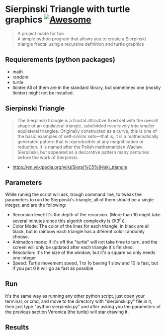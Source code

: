 # Sierpinski Triangle with turtle graphics [![Awesome](https://cdn.jsdelivr.net/gh/sindresorhus/awesome@d7305f38d29fed78fa85652e3a63e154dd8e8829/media/badge.svg)](https://github.com/sindresorhus/awesome#readme) 
> A project made for fun <br>
> A simple python program that allows you to create a Sierpinski triangle fractal using a recursive definition and turtle graphics
## Requierements (python packages)
- math
- random
- turtle 
- tkinter
All of them are in the standard library, but sometimes one (mostly tkinter) might not be installed.

## Sierpinski Triangle
> The Sierpinski triangle is a fractal attractive fixed set with the overall shape of an equilateral triangle, subdivided recursively into smaller equilateral triangles. Originally constructed as a curve, this is one of the basic examples of self-similar sets—that is, it is a mathematically generated pattern that is reproducible at any magnification or reduction. It is named after the Polish mathematician Wacław Sierpiński, but appeared as a decorative pattern many centuries before the work of Sierpiński. <br>
- https://en.wikipedia.org/wiki/Sierpi%C5%84ski_triangle

## Parameters 
While runnig the script will ask, trough command line, to tweak the parameters to run the Sierpinski's triangle, all of them should be a single integer, and are the following:
- Recursion level: It's the depth of the recursion. (More than 10 might take several minutes since this algorith complexity is $O(3^n)$)
- Color Mode: The color of the lines for each triangle, in black are all black, but in rainbow each triangle has a diferent color randomly choose.
- Animation mode: If it's off the "turtle" will not take time to turn, and the screen will only be updated after each triangle it's finished.
- Resolution: It's the size of the window, but it's a square so only needs one integer
- Speed: Turtle movement speed, 1 to 1o beeing 1 slow and 10 is fast, but if you put 0 it will go as fast as possible

## Run 
It's the same way as running any other python script, just open your terminal, or cmd, and move to tne directory with "sierpinski.py" file in it, then just type "python sierpinski.py" and after asking you the parameters of the previous section Veronica (the turtle) will star drawing it. 

## Results

